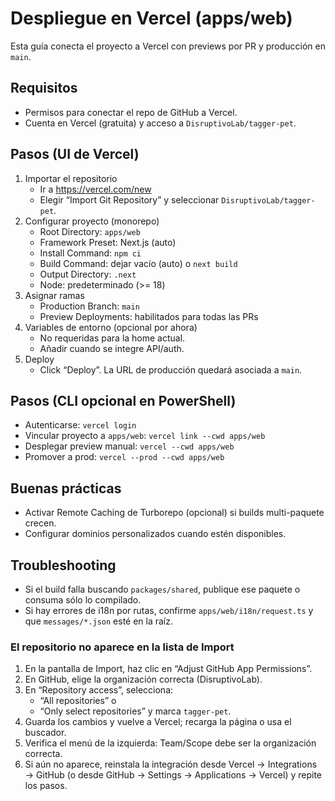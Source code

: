 # Despliegue en Vercel (apps/web)

Esta guía conecta el proyecto a Vercel con previews por PR y producción en `main`.

## Requisitos

- Permisos para conectar el repo de GitHub a Vercel.
- Cuenta en Vercel (gratuita) y acceso a `DisruptivoLab/tagger-pet`.

## Pasos (UI de Vercel)

1. Importar el repositorio
   - Ir a https://vercel.com/new
   - Elegir “Import Git Repository” y seleccionar `DisruptivoLab/tagger-pet`.
2. Configurar proyecto (monorepo)
   - Root Directory: `apps/web`
   - Framework Preset: Next.js (auto)
   - Install Command: `npm ci`
   - Build Command: dejar vacío (auto) o `next build`
   - Output Directory: `.next`
   - Node: predeterminado (>= 18)
3. Asignar ramas
   - Production Branch: `main`
   - Preview Deployments: habilitados para todas las PRs
4. Variables de entorno (opcional por ahora)
   - No requeridas para la home actual.
   - Añadir cuando se integre API/auth.
5. Deploy
   - Click “Deploy”. La URL de producción quedará asociada a `main`.

## Pasos (CLI opcional en PowerShell)

- Autenticarse: `vercel login`
- Vincular proyecto a `apps/web`: `vercel link --cwd apps/web`
- Desplegar preview manual: `vercel --cwd apps/web`
- Promover a prod: `vercel --prod --cwd apps/web`

## Buenas prácticas

- Activar Remote Caching de Turborepo (opcional) si builds multi-paquete crecen.
- Configurar dominios personalizados cuando estén disponibles.

## Troubleshooting

- Si el build falla buscando `packages/shared`, publique ese paquete o consuma sólo lo compilado.
- Si hay errores de i18n por rutas, confirme `apps/web/i18n/request.ts` y que `messages/*.json` esté en la raíz.

### El repositorio no aparece en la lista de Import

1. En la pantalla de Import, haz clic en “Adjust GitHub App Permissions”.
2. En GitHub, elige la organización correcta (DisruptivoLab).
3. En “Repository access”, selecciona:
   - “All repositories” o
   - “Only select repositories” y marca `tagger-pet`.
4. Guarda los cambios y vuelve a Vercel; recarga la página o usa el buscador.
5. Verifica el menú de la izquierda: Team/Scope debe ser la organización correcta.
6. Si aún no aparece, reinstala la integración desde Vercel → Integrations → GitHub (o desde GitHub → Settings → Applications → Vercel) y repite los pasos.
